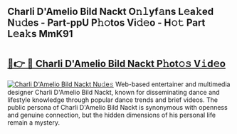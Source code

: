 ## Charli D'Amelio Bild Nackt O𝚗𝚕yf𝚊ns L𝚎a𝚔ed N𝚞𝚍es - Part-ppU P𝚑𝚘tos Vi𝚍𝚎o - H𝚘𝚝 Part L𝚎a𝚔s MmK91

# <h2><a href="http://kfcd49n.oniu.top/?m=Charli+D%27Amelio+Bild+Nackt">🔗👉 🔴 Charli D'Amelio Bild Nackt P𝚑ot𝚘𝚜 V𝚒d𝚎o</a></h2>

[![Charli D'Amelio Bild Nackt Nu𝚍e𝚜](https://i.imgur.com/0qMVB7G.gif)](http://kfcd49n.oniu.top/?m=Charli+D%27Amelio+Bild+Nackt)
Web-based entertainer and multimedia designer Charli D'Amelio Bild Nackt, known for disseminating dance and lifestyle knowledge through popular dance trends and brief videos. The public persona of Charli D'Amelio Bild Nackt is synonymous with openness and genuine connection, but the hidden dimensions of his personal life remain a mystery.  
